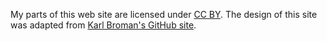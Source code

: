 My parts of this web site are licensed under
[CC BY](http://creativecommons.org/licenses/by/3.0/).
The design of this site was adapted from [Karl Broman's GitHub site](https://github.com/kbroman).